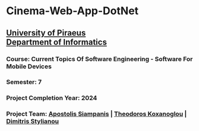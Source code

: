 # Cinema-Web-App-DotNet
## [University of Piraeus](https://www.unipi.gr/unipi/en/)<br>[Department of Informatics](https://www.cs.unipi.gr/index.php?lang=en)
### Course: Current Topics Of Software Engineering - Software For Mobile Devices
### Semester: 7
### Project Completion Year: 2024
### Project Team:  [Apostolis Siampanis](https://github.com/Apostolis2002) | [Theodoros Koxanoglou](https://github.com/thkox) | [Dimitris Stylianou](https://github.com/dimitrisstyl7)
